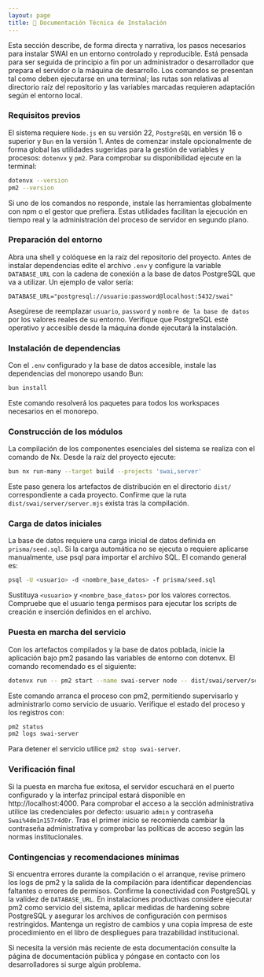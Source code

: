 ```yaml
---
layout: page
title: 📘 Documentación Técnica de Instalación
---
```


Esta sección describe, de forma directa y narrativa, los pasos necesarios para instalar SWAI en un entorno controlado y reproducible. Está pensada para ser seguida de principio a fin por un administrador o desarrollador que prepara el servidor o la máquina de desarrollo. Los comandos se presentan tal como deben ejecutarse en una terminal; las rutas son relativas al directorio raíz del repositorio y las variables marcadas requieren adaptación según el entorno local.

### Requisitos previos

El sistema requiere `Node.js` en su versión 22, `PostgreSQL` en versión 16 o superior y `Bun` en la versión 1. Antes de comenzar instale opcionalmente de forma global las utilidades sugeridas para la gestión de variables y procesos: `dotenvx` y `pm2`. Para comprobar su disponibilidad ejecute en la terminal:

```bash
dotenvx --version
pm2 --version
```

Si uno de los comandos no responde, instale las herramientas globalmente con npm o el gestor que prefiera. Estas utilidades facilitan la ejecución en tiempo real y la administración del proceso de servidor en segundo plano.

### Preparación del entorno

Abra una shell y colóquese en la raíz del repositorio del proyecto. Antes de instalar dependencias edite el archivo `.env` y configure la variable `DATABASE_URL` con la cadena de conexión a la base de datos PostgreSQL que va a utilizar. Un ejemplo de valor sería:

```env
DATABASE_URL="postgresql://usuario:password@localhost:5432/swai"
```

Asegúrese de reemplazar `usuario`, `password` y `nombre de la base de datos` por los valores reales de su entorno. Verifique que PostgreSQL esté operativo y accesible desde la máquina donde ejecutará la instalación.

### Instalación de dependencias

Con el `.env` configurado y la base de datos accesible, instale las dependencias del monorepo usando Bun:

```bash
bun install
```

Este comando resolverá los paquetes para todos los workspaces necesarios en el monorepo.

### Construcción de los módulos

La compilación de los componentes esenciales del sistema se realiza con el comando de Nx. Desde la raíz del proyecto ejecute:

```bash
bun nx run-many --target build --projects 'swai,server'
```

Este paso genera los artefactos de distribución en el directorio `dist/` correspondiente a cada proyecto. Confirme que la ruta `dist/swai/server/server.mjs` exista tras la compilación.

### Carga de datos iniciales

La base de datos requiere una carga inicial de datos definida en `prisma/seed.sql`. Si la carga automática no se ejecuta o requiere aplicarse manualmente, use psql para importar el archivo SQL. El comando general es:

```bash
psql -U <usuario> -d <nombre_base_datos> -f prisma/seed.sql
```

Sustituya `<usuario>` y `<nombre_base_datos>` por los valores correctos. Compruebe que el usuario tenga permisos para ejecutar los scripts de creación e inserción definidos en el archivo.

### Puesta en marcha del servicio

Con los artefactos compilados y la base de datos poblada, inicie la aplicación bajo pm2 pasando las variables de entorno con dotenvx. El comando recomendado es el siguiente:

```bash
dotenvx run -- pm2 start --name swai-server node -- dist/swai/server/server.mjs
```

Este comando arranca el proceso con pm2, permitiendo supervisarlo y administrarlo como servicio de usuario. Verifique el estado del proceso y los registros con:

```bash
pm2 status
pm2 logs swai-server
```

Para detener el servicio utilice `pm2 stop swai-server`.

### Verificación final

Si la puesta en marcha fue exitosa, el servidor escuchará en el puerto configurado y la interfaz principal estará disponible en http://localhost:4000. Para comprobar el acceso a la sección administrativa utilice las credenciales por defecto: usuario `admin` y contraseña `Swai%4dm1n157r4d0r`. Tras el primer inicio se recomienda cambiar la contraseña administrativa y comprobar las políticas de acceso según las normas institucionales.

### Contingencias y recomendaciones mínimas

Si encuentra errores durante la compilación o el arranque, revise primero los logs de pm2 y la salida de la compilación para identificar dependencias faltantes o errores de permisos. Confirme la conectividad con PostgreSQL y la validez de `DATABASE_URL`. En instalaciones productivas considere ejecutar pm2 como servicio del sistema, aplicar medidas de hardening sobre PostgreSQL y asegurar los archivos de configuración con permisos restringidos. Mantenga un registro de cambios y una copia impresa de este procedimiento en el libro de despliegues para trazabilidad institucional.

Si necesita la versión más reciente de esta documentación consulte la página de documentación pública y póngase en contacto con los desarrolladores si surge algún problema.

